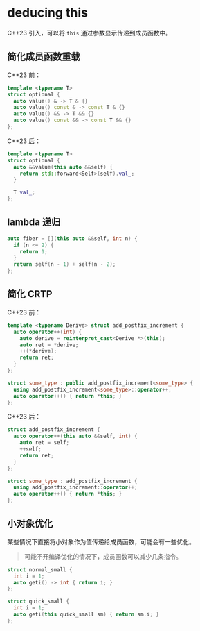 # deducing this

C++23 引入，可以将 `this` 通过参数显示传递到成员函数中。

## 简化成员函数重载

C++23 前：

```cpp
template <typename T>
struct optional {
  auto value() & -> T & {}
  auto value() const & -> const T & {}
  auto value() && -> T && {}
  auto value() const && -> const T && {}
};
```

C++23 后：

```cpp
template <typename T>
struct optional {
  auto &&value(this auto &&self) {
    return std::forward<Self>(self).val_;
  }

  T val_;
};
```

## lambda 递归

```cpp
auto fiber = [](this auto &&self, int n) {
  if (n <= 2) {
    return 1;
  }
  return self(n - 1) + self(n - 2);
};
```

## 简化 CRTP

C++23 前：

```cpp
template <typename Derive> struct add_postfix_increment {
  auto operator++(int) {
    auto derive = reinterpret_cast<Derive *>(this);
    auto ret = *derive;
    ++(*derive);
    return ret;
  }
};

struct some_type : public add_postfix_increment<some_type> {
  using add_postfix_increment<some_type>::operator++;
  auto operator++() { return *this; }
};
```

C++23 后：

```cpp
struct add_postfix_increment {
  auto operator++(this auto &&self, int) {
    auto ret = self;
    ++self;
    return ret;
  }
};

struct some_type : add_postfix_increment {
  using add_postfix_increment::operator++;
  auto operator++() { return *this; }
};
```

## 小对象优化

某些情况下直接将小对象作为值传递给成员函数，可能会有一些优化。

> 可能不开编译优化的情况下，成员函数可以减少几条指令。

```cpp
struct normal_small {
  int i = 1;
  auto geti() -> int { return i; }
};

struct quick_small {
  int i = 1;
  auto geti(this quick_small sm) { return sm.i; }
};
```
